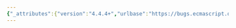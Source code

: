 ```yaml
---
{"_attributes":{"version":"4.4.4+","urlbase":"https://bugs.ecmascript.org/","maintainer":"dherman@mozilla.com"},"bug":{"bug_id":218,"creation_ts":"2011-10-20 21:18:00 -0700","short_desc":"S15.10.4.1_A3_T1 ~ S15.10.4.1_A3_T5 and S15.10.4.1_A4_T2, T3, T5, empty String RegExp pattern source is \"(:?)\"","delta_ts":"2012-01-12 16:40:19 -0800","product":"Test262","component":"ECMA-262 Tests","version":"unspecified","rep_platform":"All","op_sys":"All","bug_status":"RESOLVED","resolution":"FIXED","priority":"Normal","bug_severity":"enhancement","everconfirmed":true,"reporter":{"uid":"utatane.tea","name":"Yusuke Suzuki"},"assigned_to":{"uid":"dfugate","name":"Dave Fugate"},"long_desc":[{"commentid":502,"comment_count":0,"attachid":"8","who":{"uid":"utatane.tea","name":"Yusuke Suzuki"},"bug_when":"2011-10-20 21:18:27 -0700","thetext":"Created attachment 8\npatch for this issue\n\nAccording to section 15.10.4.1\nhttp://es5.github.com/#x15.10.4.1\n\n  let P be the empty String if pattern is undefined\nthen, P is empty String \"\".\n\nAnd,\n  If P is the empty String, this specification can be met by letting S be \"(?:)\".\nthen, S is string \"(?:)\".\n\nAnd,\n  The source property of the newly constructed object is set to S.\n\nSo, new RegExp().source is \"(:?)\"."},{"commentid":595,"comment_count":1,"who":{"uid":"dfugate","name":"Dave Fugate"},"bug_when":"2012-01-12 16:40:19 -0800","thetext":"Exceptional spot Yusuke, and all browsers I tried this on get it wrong.  I've added a regression to ensure RegExp().source!===\"\" and this will be a part of Microsoft's next contribution to test262.\n\nWhile 15.10.4.1 recommends empty RegExp's source properties be \"(?:)\", the wordage doesn't actually require this.  Consequently, I've simply removed the checks for '*.source === \"\"' in the Sputnik tests."}],"attachment":{"_attributes":{"isobsolete":"0","ispatch":"0"},"attachid":"8","date":"2011-10-20 21:18:00 -0700","delta_ts":"2011-10-20 21:18:27 -0700","desc":"patch for this issue","filename":"res.patch","type":"application/octet-stream","size":"5728","attacher":{"_attributes":{"name":"Yusuke Suzuki"},"_text":"utatane.tea"},"data":{"_attributes":{"encoding":"base64"},"_text":"ZGlmZiAtLWdpdCBhL3Rlc3Qvc3VpdGUvY2gxNS8xNS4xMC8xNS4xMC40L1MxNS4xMC40LjFfQTNf\nVDEuanMgYi90ZXN0L3N1aXRlL2NoMTUvMTUuMTAvMTUuMTAuNC9TMTUuMTAuNC4xX0EzX1QxLmpz\nCi0tLSBhL3Rlc3Qvc3VpdGUvY2gxNS8xNS4xMC8xNS4xMC40L1MxNS4xMC40LjFfQTNfVDEuanMK\nKysrIGIvdGVzdC9zdWl0ZS9jaDE1LzE1LjEwLzE1LjEwLjQvUzE1LjEwLjQuMV9BM19UMS5qcwpA\nQCAtNiwxNyArNiwxNyBAQAogICoKICAqIEBwYXRoIGNoMTUvMTUuMTAvMTUuMTAuNC9TMTUuMTAu\nNC4xX0EzX1QxLmpzCiAgKiBAZGVzY3JpcHRpb24gUmVnRXhwIGlzIG5ldyBSZWdFeHAKICAqLwog\nCiBfX3JlID0gbmV3IFJlZ0V4cDsKIAogLy9DSEVDSyMxCi1pZiAoX19yZS5zb3VyY2UgIT09ICIi\nKSB7CitpZiAoX19yZS5zb3VyY2UgIT09ICIoPzopIikgewogICAkRVJST1IoJyMxOiBfX3JlID0g\nbmV3IFJlZ0V4cDsgX19yZS5zb3VyY2UgPT09ICIiLiBBY3R1YWw6ICcrIChfX3JlLnNvdXJjZSkp\nOwogfQogCiAvL0NIRUNLIzIKIGlmIChfX3JlLm11bHRpbGluZSAhPT0gZmFsc2UpIHsKICAgJEVS\nUk9SKCcjMjogX19yZSA9IG5ldyBSZWdFeHA7IF9fcmUubXVsdGlsaW5lID09PSBmYWxzZS4gQWN0\ndWFsOiAnICsgKF9fcmUubXVsdGlsaW5lKSk7CiB9CiAKZGlmZiAtLWdpdCBhL3Rlc3Qvc3VpdGUv\nY2gxNS8xNS4xMC8xNS4xMC40L1MxNS4xMC40LjFfQTNfVDIuanMgYi90ZXN0L3N1aXRlL2NoMTUv\nMTUuMTAvMTUuMTAuNC9TMTUuMTAuNC4xX0EzX1QyLmpzCi0tLSBhL3Rlc3Qvc3VpdGUvY2gxNS8x\nNS4xMC8xNS4xMC40L1MxNS4xMC40LjFfQTNfVDIuanMKKysrIGIvdGVzdC9zdWl0ZS9jaDE1LzE1\nLjEwLzE1LjEwLjQvUzE1LjEwLjQuMV9BM19UMi5qcwpAQCAtNiwxNyArNiwxNyBAQAogICoKICAq\nIEBwYXRoIGNoMTUvMTUuMTAvMTUuMTAuNC9TMTUuMTAuNC4xX0EzX1QyLmpzCiAgKiBAZGVzY3Jp\ncHRpb24gUmVnRXhwIGlzIG5ldyBSZWdFeHAodm9pZCAwKQogICovCiAKIF9fcmUgPSBuZXcgUmVn\nRXhwKHZvaWQgMCk7CiAKIC8vQ0hFQ0sjMQotaWYgKF9fcmUuc291cmNlICE9PSAiIikgeworaWYg\nKF9fcmUuc291cmNlICE9PSAiKD86KSIpIHsKICAgJEVSUk9SKCcjMTogX19yZSA9IG5ldyBSZWdF\neHAodm9pZCAwKTsgX19yZS5zb3VyY2UgPT09ICIiLiBBY3R1YWw6ICcrIChfX3JlLnNvdXJjZSkp\nOwogfQogCiAvL0NIRUNLIzIKIGlmIChfX3JlLm11bHRpbGluZSAhPT0gZmFsc2UpIHsKICAgJEVS\nUk9SKCcjMjogX19yZSA9IG5ldyBSZWdFeHAodm9pZCAwKTsgX19yZS5tdWx0aWxpbmUgPT09IGZh\nbHNlLiBBY3R1YWw6ICcgKyAoX19yZS5tdWx0aWxpbmUpKTsKIH0KIApkaWZmIC0tZ2l0IGEvdGVz\ndC9zdWl0ZS9jaDE1LzE1LjEwLzE1LjEwLjQvUzE1LjEwLjQuMV9BM19UMy5qcyBiL3Rlc3Qvc3Vp\ndGUvY2gxNS8xNS4xMC8xNS4xMC40L1MxNS4xMC40LjFfQTNfVDMuanMKLS0tIGEvdGVzdC9zdWl0\nZS9jaDE1LzE1LjEwLzE1LjEwLjQvUzE1LjEwLjQuMV9BM19UMy5qcworKysgYi90ZXN0L3N1aXRl\nL2NoMTUvMTUuMTAvMTUuMTAuNC9TMTUuMTAuNC4xX0EzX1QzLmpzCkBAIC02LDE3ICs2LDE3IEBA\nCiAgKgogICogQHBhdGggY2gxNS8xNS4xMC8xNS4xMC40L1MxNS4xMC40LjFfQTNfVDMuanMKICAq\nIEBkZXNjcmlwdGlvbiBSZWdFeHAgaXMgbmV3IFJlZ0V4cCh4KSwgd2hlcmUgeCBpcyB1bmRlZmlu\nZWQgdmFyaWFibGUKICAqLwogCiBfX3JlID0gbmV3IFJlZ0V4cCh4KTsKIAogLy9DSEVDSyMxCi1p\nZiAoX19yZS5zb3VyY2UgIT09ICIiKSB7CitpZiAoX19yZS5zb3VyY2UgIT09ICIoPzopIikgewog\nICAkRVJST1IoJyMxOiBfX3JlID0gbmV3IFJlZ0V4cCh4KTsgdmFyIHg7IF9fcmUuc291cmNlID09\nPSAiIi4gQWN0dWFsOiAnKyAoX19yZS5zb3VyY2UpKTsKIH0KIAogLy9DSEVDSyMyCiBpZiAoX19y\nZS5tdWx0aWxpbmUgIT09IGZhbHNlKSB7CiAgICRFUlJPUignIzI6IF9fcmUgPSBuZXcgUmVnRXhw\nKHgpOyB2YXIgeDsgX19yZS5tdWx0aWxpbmUgPT09IGZhbHNlLiBBY3R1YWw6ICcgKyAoX19yZS5t\ndWx0aWxpbmUpKTsKIH0KIApkaWZmIC0tZ2l0IGEvdGVzdC9zdWl0ZS9jaDE1LzE1LjEwLzE1LjEw\nLjQvUzE1LjEwLjQuMV9BM19UNC5qcyBiL3Rlc3Qvc3VpdGUvY2gxNS8xNS4xMC8xNS4xMC40L1Mx\nNS4xMC40LjFfQTNfVDQuanMKLS0tIGEvdGVzdC9zdWl0ZS9jaDE1LzE1LjEwLzE1LjEwLjQvUzE1\nLjEwLjQuMV9BM19UNC5qcworKysgYi90ZXN0L3N1aXRlL2NoMTUvMTUuMTAvMTUuMTAuNC9TMTUu\nMTAuNC4xX0EzX1Q0LmpzCkBAIC02LDE3ICs2LDE3IEBACiAgKgogICogQHBhdGggY2gxNS8xNS4x\nMC8xNS4xMC40L1MxNS4xMC40LjFfQTNfVDQuanMKICAqIEBkZXNjcmlwdGlvbiBSZWdFeHAgaXMg\nbmV3IFJlZ0V4cCh1bmRlZmluZWQpCiAgKi8KIAogX19yZSA9IG5ldyBSZWdFeHAodW5kZWZpbmVk\nKTsKIAogLy9DSEVDSyMxCi1pZiAoX19yZS5zb3VyY2UgIT09ICIiKSB7CitpZiAoX19yZS5zb3Vy\nY2UgIT09ICIoPzopIikgewogICAkRVJST1IoJyMxOiBfX3JlID0gbmV3IFJlZ0V4cCh1bmRlZmlu\nZWQpOyBfX3JlLnNvdXJjZSA9PT0gIiIuIEFjdHVhbDogJysgKF9fcmUuc291cmNlKSk7CiB9CiAK\nIC8vQ0hFQ0sjMgogaWYgKF9fcmUubXVsdGlsaW5lICE9PSBmYWxzZSkgewogICAkRVJST1IoJyMy\nOiBfX3JlID0gbmV3IFJlZ0V4cCh1bmRlZmluZWQpOyBfX3JlLm11bHRpbGluZSA9PT0gZmFsc2Uu\nIEFjdHVhbDogJyArIChfX3JlLm11bHRpbGluZSkpOwogfQogCmRpZmYgLS1naXQgYS90ZXN0L3N1\naXRlL2NoMTUvMTUuMTAvMTUuMTAuNC9TMTUuMTAuNC4xX0EzX1Q1LmpzIGIvdGVzdC9zdWl0ZS9j\naDE1LzE1LjEwLzE1LjEwLjQvUzE1LjEwLjQuMV9BM19UNS5qcwotLS0gYS90ZXN0L3N1aXRlL2No\nMTUvMTUuMTAvMTUuMTAuNC9TMTUuMTAuNC4xX0EzX1Q1LmpzCisrKyBiL3Rlc3Qvc3VpdGUvY2gx\nNS8xNS4xMC8xNS4xMC40L1MxNS4xMC40LjFfQTNfVDUuanMKQEAgLTYsMTcgKzYsMTcgQEAKICAq\nCiAgKiBAcGF0aCBjaDE1LzE1LjEwLzE1LjEwLjQvUzE1LjEwLjQuMV9BM19UNS5qcwogICogQGRl\nc2NyaXB0aW9uIFJlZ0V4cCBpcyBuZXcgUmVnRXhwKChmdW5jdGlvbigpe30pKCkpCiAgKi8KIAog\nX19yZSA9IG5ldyBSZWdFeHAoKGZ1bmN0aW9uKCl7fSkoKSk7CiAKIC8vQ0hFQ0sjMQotaWYgKF9f\ncmUuc291cmNlICE9PSAiIikgeworaWYgKF9fcmUuc291cmNlICE9PSAiKD86KSIpIHsKICAgJEVS\nUk9SKCcjMTogX19yZSA9IG5ldyBSZWdFeHAoKGZ1bmN0aW9uKCl7fSkoKSk7IF9fcmUuc291cmNl\nID09PSAiIi4gQWN0dWFsOiAnKyAoX19yZS5zb3VyY2UpKTsKIH0KIAogLy9DSEVDSyMyCiBpZiAo\nX19yZS5tdWx0aWxpbmUgIT09IGZhbHNlKSB7CiAgICRFUlJPUignIzI6IF9fcmUgPSBuZXcgUmVn\nRXhwKChmdW5jdGlvbigpe30pKCkpOyBfX3JlLm11bHRpbGluZSA9PT0gZmFsc2UuIEFjdHVhbDog\nJyArIChfX3JlLm11bHRpbGluZSkpOwogfQogCmRpZmYgLS1naXQgYS90ZXN0L3N1aXRlL2NoMTUv\nMTUuMTAvMTUuMTAuNC9TMTUuMTAuNC4xX0E0X1QyLmpzIGIvdGVzdC9zdWl0ZS9jaDE1LzE1LjEw\nLzE1LjEwLjQvUzE1LjEwLjQuMV9BNF9UMi5qcwotLS0gYS90ZXN0L3N1aXRlL2NoMTUvMTUuMTAv\nMTUuMTAuNC9TMTUuMTAuNC4xX0E0X1QyLmpzCisrKyBiL3Rlc3Qvc3VpdGUvY2gxNS8xNS4xMC8x\nNS4xMC40L1MxNS4xMC40LjFfQTRfVDIuanMKQEAgLTYsMTcgKzYsMTcgQEAKICAqCiAgKiBAcGF0\naCBjaDE1LzE1LjEwLzE1LjEwLjQvUzE1LjEwLjQuMV9BNF9UMi5qcwogICogQGRlc2NyaXB0aW9u\nIFJlZ0V4cCBpcyBuZXcgUmVnRXhwKHVuZGVmaW5lZCx1bmRlZmluZWQpCiAgKi8KIAogX19yZSA9\nIG5ldyBSZWdFeHAodW5kZWZpbmVkLCB1bmRlZmluZWQpOwogCiAvL0NIRUNLIzEKLWlmIChfX3Jl\nLnNvdXJjZSAhPT0gIiIpIHsKK2lmIChfX3JlLnNvdXJjZSAhPT0gIig/OikiKSB7CiAgICRFUlJP\nUignIzE6IF9fcmUgPSBuZXcgUmVnRXhwKHVuZGVmaW5lZCwgdW5kZWZpbmVkKTsgX19yZS5zb3Vy\nY2UgPT09ICIiLiBBY3R1YWw6ICcrIChfX3JlLnNvdXJjZSkpOwogfQogCiAvL0NIRUNLIzIKIGlm\nIChfX3JlLm11bHRpbGluZSAhPT0gZmFsc2UpIHsKICAgJEVSUk9SKCcjMjogX19yZSA9IG5ldyBS\nZWdFeHAodW5kZWZpbmVkLCB1bmRlZmluZWQpOyBfX3JlLm11bHRpbGluZSA9PT0gZmFsc2UuIEFj\ndHVhbDogJyArIChfX3JlLm11bHRpbGluZSkpOwogfQogCmRpZmYgLS1naXQgYS90ZXN0L3N1aXRl\nL2NoMTUvMTUuMTAvMTUuMTAuNC9TMTUuMTAuNC4xX0E0X1QzLmpzIGIvdGVzdC9zdWl0ZS9jaDE1\nLzE1LjEwLzE1LjEwLjQvUzE1LjEwLjQuMV9BNF9UMy5qcwotLS0gYS90ZXN0L3N1aXRlL2NoMTUv\nMTUuMTAvMTUuMTAuNC9TMTUuMTAuNC4xX0E0X1QzLmpzCisrKyBiL3Rlc3Qvc3VpdGUvY2gxNS8x\nNS4xMC8xNS4xMC40L1MxNS4xMC40LjFfQTRfVDMuanMKQEAgLTYsMTcgKzYsMTcgQEAKICAqCiAg\nKiBAcGF0aCBjaDE1LzE1LjEwLzE1LjEwLjQvUzE1LjEwLjQuMV9BNF9UMy5qcwogICogQGRlc2Ny\naXB0aW9uIFVzZSB1bmRlZmluZWQgcHJvcGVydGllcyBvZiBvYmplY3QgYXMgZmxhZ3Mgb2YgUmVn\nRXhwCiAgKi8KIAogX19yZSA9IG5ldyBSZWdFeHAoe30ucCwge30ucSk7CiAKIC8vQ0hFQ0sjMQot\naWYgKF9fcmUuc291cmNlICE9PSAiIikgeworaWYgKF9fcmUuc291cmNlICE9PSAiKD86KSIpIHsK\nICAgJEVSUk9SKCcjMTogX19yZSA9IG5ldyBSZWdFeHAoe30ucCwge30ucSk7IF9fcmUuc291cmNl\nID09PSAiIi4gQWN0dWFsOiAnKyAoX19yZS5zb3VyY2UpKTsKIH0KIAogLy9DSEVDSyMyCiBpZiAo\nX19yZS5tdWx0aWxpbmUgIT09IGZhbHNlKSB7CiAgICRFUlJPUignIzI6IF9fcmUgPSBuZXcgUmVn\nRXhwKHt9LnAsIHt9LnEpOyBfX3JlLm11bHRpbGluZSA9PT0gZmFsc2UuIEFjdHVhbDogJyArIChf\nX3JlLm11bHRpbGluZSkpOwogfQogCmRpZmYgLS1naXQgYS90ZXN0L3N1aXRlL2NoMTUvMTUuMTAv\nMTUuMTAuNC9TMTUuMTAuNC4xX0E0X1Q1LmpzIGIvdGVzdC9zdWl0ZS9jaDE1LzE1LjEwLzE1LjEw\nLjQvUzE1LjEwLjQuMV9BNF9UNS5qcwotLS0gYS90ZXN0L3N1aXRlL2NoMTUvMTUuMTAvMTUuMTAu\nNC9TMTUuMTAuNC4xX0E0X1Q1LmpzCisrKyBiL3Rlc3Qvc3VpdGUvY2gxNS8xNS4xMC8xNS4xMC40\nL1MxNS4xMC40LjFfQTRfVDUuanMKQEAgLTYsMTcgKzYsMTcgQEAKICAqCiAgKiBAcGF0aCBjaDE1\nLzE1LjEwLzE1LjEwLjQvUzE1LjEwLjQuMV9BNF9UNS5qcwogICogQGRlc2NyaXB0aW9uIFJlZ0V4\ncCBpcyBuZXcgUmVnRXhwKCIiLChmdW5jdGlvbigpe30pKCkpCiAgKi8KIAogX19yZSA9IG5ldyBS\nZWdFeHAoIiIsIChmdW5jdGlvbigpe30pKCkpOwogCiAvL0NIRUNLIzEKLWlmIChfX3JlLnNvdXJj\nZSAhPT0gIiIpIHsKK2lmIChfX3JlLnNvdXJjZSAhPT0gIig/OikiKSB7CiAgICRFUlJPUignIzE6\nIF9fcmUgPSBuZXcgUmVnRXhwKCIiLCAoZnVuY3Rpb24oKXt9KSgpKTsgX19yZS5zb3VyY2UgPT09\nICIiLiBBY3R1YWw6ICcrIChfX3JlLnNvdXJjZSkpOwogfQogCiAvL0NIRUNLIzIKIGlmIChfX3Jl\nLm11bHRpbGluZSAhPT0gZmFsc2UpIHsKICAgJEVSUk9SKCcjMjogX19yZSA9IG5ldyBSZWdFeHAo\nIiIsIChmdW5jdGlvbigpe30pKCkpOyBfX3JlLm11bHRpbGluZSA9PT0gZmFsc2UuIEFjdHVhbDog\nJyArIChfX3JlLm11bHRpbGluZSkpOwogfQogCg==\n"}}}}
---
```

